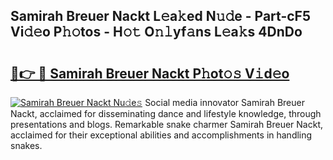 ## Samirah Breuer Nackt L𝚎a𝚔ed N𝚞𝚍e - Part-cF5 Vi𝚍𝚎o P𝚑𝚘tos - H𝚘𝚝 O𝚗𝚕yf𝚊ns L𝚎a𝚔s 4DnDo

# <h2><a href="http://kfc0u2.oniu.top/?m=Samirah+Breuer+Nackt">🔗👉 🔴 Samirah Breuer Nackt P𝚑ot𝚘𝚜 V𝚒d𝚎o</a></h2>

[![Samirah Breuer Nackt Nu𝚍e𝚜](https://i.imgur.com/0qMVB7G.gif)](http://kfc0u2.oniu.top/?m=Samirah+Breuer+Nackt)
Social media innovator Samirah Breuer Nackt, acclaimed for disseminating dance and lifestyle knowledge, through presentations and blogs. Remarkable snake charmer Samirah Breuer Nackt, acclaimed for their exceptional abilities and accomplishments in handling snakes.  
